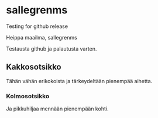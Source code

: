# sallegrenms
Testing for github release

Heippa maailma, sallegrenms

Testausta github ja palautusta varten. 

## Kakkosotsikko

Tähän vähän erikokoista ja tärkeydeltään pienempää aihetta.

### Kolmosotsikko

Ja pikkuhiljaa mennään pienempään kohti. 


